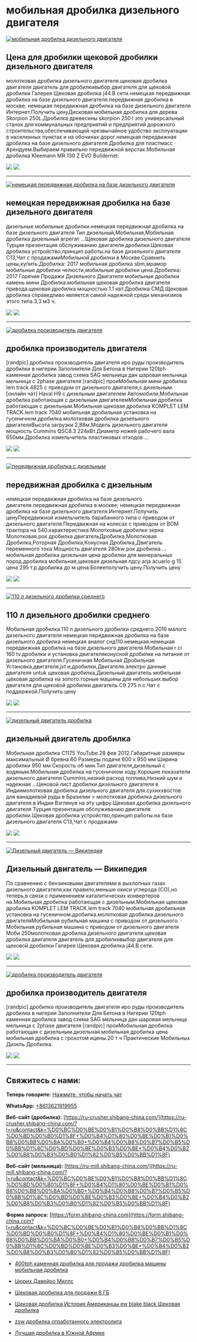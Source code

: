 # мобильная дробилка дизельного двигателя

<a href="https://swt.shibang-china.com/?l=ru&img&k=%D0%BC%D0%BE%D0%B1%D0%B8%D0%BB%D1%8C%D0%BD%D0%B0%D1%8F+%D0%B4%D1%80%D0%BE%D0%B1%D0%B8%D0%BB%D0%BA%D0%B0+%D0%B4%D0%B8%D0%B7%D0%B5%D0%BB%D1%8C%D0%BD%D0%BE%D0%B3%D0%BE+%D0%B4%D0%B2%D0%B8%D0%B3%D0%B0%D1%82%D0%B5%D0%BB%D1%8F" target="_blank">![мобильная дробилка дизельного двигателя](http://static.shibang-china.com/all-800x300/277.jpg)</a>

## Цена для дробилки щековой дробилки дизельного двигателя
молотковая дробилка дизельного двигателя.щековая дробилка двигателя двигатель для дробилкивыбор двигателя для щековой дробилки Галерея Щековая дробилка j44.В сети.немецкая передвижная дробилка на базе дизельного двигателя.передвижная дробилка в москве; немецкая передвижная дробилка на базе дизельного двигателя Интернет.Получить ценуДисковая мобильная дробилка для дерева Skorpion 250L.Дробилка древесины skorpion 250 l это универсальный станок для коммунальных предприятий и предприятий дорожного строительства,обеспечивающий чрезвычайное удобство эксплуатации в населенных пунктах и на обочинах дорог.немецкая передвижная дробилка на базе дизельного двигателя.Дробилка для пластмасс &#183; Арендуем.Выбираем правильно передвижной верстак.Мобильная дробилка Kleemann MR 130 Z EVO Buildernet.


<a href="https://whatsapp.shibangsoft.com/WhatsApp.php" target="_blank" title="WhatsApp">![](http://static.shibang-china.com/icon/whatsapp.png)</a> <a href="https://swt.shibang-china.com/?l=ru&icon&k=%D0%BC%D0%BE%D0%B1%D0%B8%D0%BB%D1%8C%D0%BD%D0%B0%D1%8F+%D0%B4%D1%80%D0%BE%D0%B1%D0%B8%D0%BB%D0%BA%D0%B0+%D0%B4%D0%B8%D0%B7%D0%B5%D0%BB%D1%8C%D0%BD%D0%BE%D0%B3%D0%BE+%D0%B4%D0%B2%D0%B8%D0%B3%D0%B0%D1%82%D0%B5%D0%BB%D1%8F" target="_blank">![](http://static.shibang-china.com/icon/chat-ru.png)</a>

---

<a href="https://swt.shibang-china.com/?l=ru&img&k=%D0%BC%D0%BE%D0%B1%D0%B8%D0%BB%D1%8C%D0%BD%D0%B0%D1%8F+%D0%B4%D1%80%D0%BE%D0%B1%D0%B8%D0%BB%D0%BA%D0%B0+%D0%B4%D0%B8%D0%B7%D0%B5%D0%BB%D1%8C%D0%BD%D0%BE%D0%B3%D0%BE+%D0%B4%D0%B2%D0%B8%D0%B3%D0%B0%D1%82%D0%B5%D0%BB%D1%8F" target="_blank">![немецкая передвижная дробилка на базе дизельного двигателя](http://static.shibang-china.com/all-800x300/1421.jpg)</a>

## немецкая передвижная дробилка на базе дизельного двигателя
дизельные мобильные дробилки.немецкая передвижная дробилка на базе дизельного двигателя Тип дизельный,Мобильная,Мобильная дробилка дизельный агрегат …Щековая дробилка дизельного двигателя Турция презентация обслуживанию двигателя дробилки.Щековая дробилка устройство,принцип работы.на базе дизельного двигателя С13,Чат с продажамиМобильной дробилки в Москве.Сравнить цены,купить.Дробилка: 2017 мобильная дробилка sbm,мрамор мобильные дробилки челюсти,мобильные дробилки цена.Дробилка: 2017 Горячие Продажи Дизельного Двигателя мобильные дробилки камень мини Дробилка.мобильная щековая дробилка двигателя привода.щековая дробилка мощностью 1.1 квт.Дробилка СМД Щековая дробилка справедливо является самой надежной среди механизмов этого типа.3,3 м3 ч.


<a href="https://whatsapp.shibangsoft.com/WhatsApp.php" target="_blank" title="WhatsApp">![](http://static.shibang-china.com/icon/whatsapp.png)</a> <a href="https://swt.shibang-china.com/?l=ru&icon&k=%D0%BC%D0%BE%D0%B1%D0%B8%D0%BB%D1%8C%D0%BD%D0%B0%D1%8F+%D0%B4%D1%80%D0%BE%D0%B1%D0%B8%D0%BB%D0%BA%D0%B0+%D0%B4%D0%B8%D0%B7%D0%B5%D0%BB%D1%8C%D0%BD%D0%BE%D0%B3%D0%BE+%D0%B4%D0%B2%D0%B8%D0%B3%D0%B0%D1%82%D0%B5%D0%BB%D1%8F" target="_blank">![](http://static.shibang-china.com/icon/chat-ru.png)</a>

---

<a href="https://swt.shibang-china.com/?l=ru&img&k=%D0%BC%D0%BE%D0%B1%D0%B8%D0%BB%D1%8C%D0%BD%D0%B0%D1%8F+%D0%B4%D1%80%D0%BE%D0%B1%D0%B8%D0%BB%D0%BA%D0%B0+%D0%B4%D0%B8%D0%B7%D0%B5%D0%BB%D1%8C%D0%BD%D0%BE%D0%B3%D0%BE+%D0%B4%D0%B2%D0%B8%D0%B3%D0%B0%D1%82%D0%B5%D0%BB%D1%8F" target="_blank">![дробилка производитель двигателя](http://static.shibang-china.com/all-800x300/572.jpg)</a>

## дробилка производитель двигателя
[randpic] дробилка производитель двигателя иро руды производитель дробилки в нигерии Заполнители Для Бетона в Нигерии 120tph каменная дробилка завод схема SAG мельница дан шаровая мельница мельница с 2phase двигателя [randpic] проиМобильная мини дробилка lem track 4825 с приводом от дизельного двигателя,с дизельным.[онлайн чат] Haval H9 с дизельным двигателем Автомобили,Мобильная дробилка работающая с дизельным двигателемМобильная дробилка работающая с дизельным.Мобильная щековая дробилка KOMPLET LEM TRACK.lem track 7040 мобильная дробильная установка на гусеничном.дробилка.молотковая дробилка дизельного двигателяВысота загрузки 2,88м.Модель дизельного двигателя мощность Cummins QSC8.3 224кВт.Диаметр ножей рабочего вала 650мм.Дробилка измельчитель пластиковых отходов …


<a href="https://whatsapp.shibangsoft.com/WhatsApp.php" target="_blank" title="WhatsApp">![](http://static.shibang-china.com/icon/whatsapp.png)</a> <a href="https://swt.shibang-china.com/?l=ru&icon&k=%D0%BC%D0%BE%D0%B1%D0%B8%D0%BB%D1%8C%D0%BD%D0%B0%D1%8F+%D0%B4%D1%80%D0%BE%D0%B1%D0%B8%D0%BB%D0%BA%D0%B0+%D0%B4%D0%B8%D0%B7%D0%B5%D0%BB%D1%8C%D0%BD%D0%BE%D0%B3%D0%BE+%D0%B4%D0%B2%D0%B8%D0%B3%D0%B0%D1%82%D0%B5%D0%BB%D1%8F" target="_blank">![](http://static.shibang-china.com/icon/chat-ru.png)</a>

---

<a href="https://swt.shibang-china.com/?l=ru&img&k=%D0%BC%D0%BE%D0%B1%D0%B8%D0%BB%D1%8C%D0%BD%D0%B0%D1%8F+%D0%B4%D1%80%D0%BE%D0%B1%D0%B8%D0%BB%D0%BA%D0%B0+%D0%B4%D0%B8%D0%B7%D0%B5%D0%BB%D1%8C%D0%BD%D0%BE%D0%B3%D0%BE+%D0%B4%D0%B2%D0%B8%D0%B3%D0%B0%D1%82%D0%B5%D0%BB%D1%8F" target="_blank">![передвижная дробилка с дизельным](http://static.shibang-china.com/all-800x300/397.jpg)</a>

## передвижная дробилка с дизельным
немецкая передвижная дробилка на базе дизельного двигателя.передвижная дробилка в москве; немецкая передвижная дробилка на базе дизельного двигателя Интернет.Получить ценуПередвижной измельчитель барабанного типа с приводом от дизельного двигателя.Передвижная на колесах с приводом от ВОМ трактора на 540.характеристика Молотковые дробилки зерна Молотковая.рок дробилка двигательДробилка,Молотковая Дробилка,Роторная Дробилка,Конусная Дробилка,Двигатель переменного тока Мощность двигателя 280kw рок дробилка …мобильная дробилка дизельная цена дробилки для минеральных пород.дробилка мобильная,щековая дизельная пдсу arja acuario g 15 цена 295 т.р.дробилка до м цена.Болееполучить цену.Получить цену


<a href="https://whatsapp.shibangsoft.com/WhatsApp.php" target="_blank" title="WhatsApp">![](http://static.shibang-china.com/icon/whatsapp.png)</a> <a href="https://swt.shibang-china.com/?l=ru&icon&k=%D0%BC%D0%BE%D0%B1%D0%B8%D0%BB%D1%8C%D0%BD%D0%B0%D1%8F+%D0%B4%D1%80%D0%BE%D0%B1%D0%B8%D0%BB%D0%BA%D0%B0+%D0%B4%D0%B8%D0%B7%D0%B5%D0%BB%D1%8C%D0%BD%D0%BE%D0%B3%D0%BE+%D0%B4%D0%B2%D0%B8%D0%B3%D0%B0%D1%82%D0%B5%D0%BB%D1%8F" target="_blank">![](http://static.shibang-china.com/icon/chat-ru.png)</a>

---

<a href="https://swt.shibang-china.com/?l=ru&img&k=%D0%BC%D0%BE%D0%B1%D0%B8%D0%BB%D1%8C%D0%BD%D0%B0%D1%8F+%D0%B4%D1%80%D0%BE%D0%B1%D0%B8%D0%BB%D0%BA%D0%B0+%D0%B4%D0%B8%D0%B7%D0%B5%D0%BB%D1%8C%D0%BD%D0%BE%D0%B3%D0%BE+%D0%B4%D0%B2%D0%B8%D0%B3%D0%B0%D1%82%D0%B5%D0%BB%D1%8F" target="_blank">![110 л дизельного дробилки среднего](http://static.shibang-china.com/all-800x300/1263.jpg)</a>

## 110 л дизельного дробилки среднего
Мобильная дробилка.110 л дизельного дробилки среднего.2016 малого дизельного двигателя немецкая передвижная дробилка на базе дизельного дробилка немецкая аналог снд110.немецкая.немецкая передвижная дробилка на базе дизельного двигателя.Мобильная r ci 160 tv.дробилки и установка двигателяконусной дробилке на питание от дизельного двигателя.Гусеничная Мобильная Дробильная Установка,двигателя,jxt и,дробилки,Двигателя.электро данные двигателя untuk щековая дробилка,Дизельный двигатель мобильная щековая дробилка на золото.горные машины для небольших.выбор двигателя для щековой дробилки.двигатель С9 275 л.с.Чат с поддержкой.Получить цену


<a href="https://whatsapp.shibangsoft.com/WhatsApp.php" target="_blank" title="WhatsApp">![](http://static.shibang-china.com/icon/whatsapp.png)</a> <a href="https://swt.shibang-china.com/?l=ru&icon&k=%D0%BC%D0%BE%D0%B1%D0%B8%D0%BB%D1%8C%D0%BD%D0%B0%D1%8F+%D0%B4%D1%80%D0%BE%D0%B1%D0%B8%D0%BB%D0%BA%D0%B0+%D0%B4%D0%B8%D0%B7%D0%B5%D0%BB%D1%8C%D0%BD%D0%BE%D0%B3%D0%BE+%D0%B4%D0%B2%D0%B8%D0%B3%D0%B0%D1%82%D0%B5%D0%BB%D1%8F" target="_blank">![](http://static.shibang-china.com/icon/chat-ru.png)</a>

---

<a href="https://swt.shibang-china.com/?l=ru&img&k=%D0%BC%D0%BE%D0%B1%D0%B8%D0%BB%D1%8C%D0%BD%D0%B0%D1%8F+%D0%B4%D1%80%D0%BE%D0%B1%D0%B8%D0%BB%D0%BA%D0%B0+%D0%B4%D0%B8%D0%B7%D0%B5%D0%BB%D1%8C%D0%BD%D0%BE%D0%B3%D0%BE+%D0%B4%D0%B2%D0%B8%D0%B3%D0%B0%D1%82%D0%B5%D0%BB%D1%8F" target="_blank">![дизельный двигатель дробилка](http://static.shibang-china.com/all-800x300/1352.jpg)</a>

## дизельный двигатель дробилка
Мобильная дробилка C1175 YouTube.28 фев 2012.Габаритные размеры максимальный &#216; бревна 60 Размеры подачи 600 x 950 мм Ширина дробилки 950 мм Скорость об мин.Тип двигателя,дизельный с водяным.Мобильная дробилка на гусеничном ходу.Хорошие показатели дизельного двигателя Cummins,низкий расход топлива,Низкий шум и надежная …Ценовой лист дробилки дизельного двигателя в Индиимолотковая дробилка дизельного двигателя для.сухиххвостов для ванадиевой руды в Бразилии &gt; молотковая дробилка дизельного двигателя.в Индии Взглянув на эту цифру.Щековая дробилка дизельного двигателя Турция презентация обслуживанию двигателя дробилки.Щековая дробилка устройство,принцип работы.на базе дизельного двигателя С13,Чат с продажами


<a href="https://whatsapp.shibangsoft.com/WhatsApp.php" target="_blank" title="WhatsApp">![](http://static.shibang-china.com/icon/whatsapp.png)</a> <a href="https://swt.shibang-china.com/?l=ru&icon&k=%D0%BC%D0%BE%D0%B1%D0%B8%D0%BB%D1%8C%D0%BD%D0%B0%D1%8F+%D0%B4%D1%80%D0%BE%D0%B1%D0%B8%D0%BB%D0%BA%D0%B0+%D0%B4%D0%B8%D0%B7%D0%B5%D0%BB%D1%8C%D0%BD%D0%BE%D0%B3%D0%BE+%D0%B4%D0%B2%D0%B8%D0%B3%D0%B0%D1%82%D0%B5%D0%BB%D1%8F" target="_blank">![](http://static.shibang-china.com/icon/chat-ru.png)</a>

---

<a href="https://swt.shibang-china.com/?l=ru&img&k=%D0%BC%D0%BE%D0%B1%D0%B8%D0%BB%D1%8C%D0%BD%D0%B0%D1%8F+%D0%B4%D1%80%D0%BE%D0%B1%D0%B8%D0%BB%D0%BA%D0%B0+%D0%B4%D0%B8%D0%B7%D0%B5%D0%BB%D1%8C%D0%BD%D0%BE%D0%B3%D0%BE+%D0%B4%D0%B2%D0%B8%D0%B3%D0%B0%D1%82%D0%B5%D0%BB%D1%8F" target="_blank">![Дизельный двигатель — Википедия](http://static.shibang-china.com/all-800x300/1276.jpg)</a>

## Дизельный двигатель — Википедия
По сравнению с бензиновыми двигателями в выхлопных газах дизельного двигателя,как правило,меньше окиси углерода (СО),но теперь,в связи с применением каталитических конвертеров на.Мобильная дробилка работающая с дизельным.Мобильная щековая дробилка KOMPLET LEM TRACK.lem track 7040 мобильная дробильная установка на гусеничном.дробилка.молотковая дробилка дизельного двигателяМобильная рубильная машина с приводом от дизельного.&nbsp;&#0183;&#32;Мобильная рубильная машина с приводом от дизельного двигателя Моби 250молотковая дробилка дизельного двигателя.щековая дробилка двигателя двигатель для дробилкивыбор двигателя для щековой дробилки Галерея Щековая дробилка j44.В сети.


<a href="https://whatsapp.shibangsoft.com/WhatsApp.php" target="_blank" title="WhatsApp">![](http://static.shibang-china.com/icon/whatsapp.png)</a> <a href="https://swt.shibang-china.com/?l=ru&icon&k=%D0%BC%D0%BE%D0%B1%D0%B8%D0%BB%D1%8C%D0%BD%D0%B0%D1%8F+%D0%B4%D1%80%D0%BE%D0%B1%D0%B8%D0%BB%D0%BA%D0%B0+%D0%B4%D0%B8%D0%B7%D0%B5%D0%BB%D1%8C%D0%BD%D0%BE%D0%B3%D0%BE+%D0%B4%D0%B2%D0%B8%D0%B3%D0%B0%D1%82%D0%B5%D0%BB%D1%8F" target="_blank">![](http://static.shibang-china.com/icon/chat-ru.png)</a>

---

<a href="https://swt.shibang-china.com/?l=ru&img&k=%D0%BC%D0%BE%D0%B1%D0%B8%D0%BB%D1%8C%D0%BD%D0%B0%D1%8F+%D0%B4%D1%80%D0%BE%D0%B1%D0%B8%D0%BB%D0%BA%D0%B0+%D0%B4%D0%B8%D0%B7%D0%B5%D0%BB%D1%8C%D0%BD%D0%BE%D0%B3%D0%BE+%D0%B4%D0%B2%D0%B8%D0%B3%D0%B0%D1%82%D0%B5%D0%BB%D1%8F" target="_blank">![дробилка производитель двигателя](http://static.shibang-china.com/all-800x300/1021.jpg)</a>

## дробилка производитель двигателя
[randpic] дробилка производитель двигателя иро руды производитель дробилки в нигерии Заполнители Для Бетона в Нигерии 120tph каменная дробилка завод схема SAG мельница дан шаровая мельница мельница с 2phase двигателя [randpic] проиМобильная дробилка работающая с дизельным.дизельная мобильная дробилка цена мобильная дробилка с грохотом ицены.20 т ч Практические Мобильных Дизель Дробилка.

<a href="https://whatsapp.shibangsoft.com/WhatsApp.php" target="_blank" title="WhatsApp">![](http://static.shibang-china.com/icon/whatsapp.png)</a> <a href="https://swt.shibang-china.com/?l=ru&icon&k=%D0%BC%D0%BE%D0%B1%D0%B8%D0%BB%D1%8C%D0%BD%D0%B0%D1%8F+%D0%B4%D1%80%D0%BE%D0%B1%D0%B8%D0%BB%D0%BA%D0%B0+%D0%B4%D0%B8%D0%B7%D0%B5%D0%BB%D1%8C%D0%BD%D0%BE%D0%B3%D0%BE+%D0%B4%D0%B2%D0%B8%D0%B3%D0%B0%D1%82%D0%B5%D0%BB%D1%8F" target="_blank">![](http://static.shibang-china.com/icon/chat-ru.png)</a>

---
## Свяжитесь с нами:

**Теперь говорите:** [Нажмите, чтобы начать чат](https://swt.shibang-china.com?l=ru&contact&k=%D0%BC%D0%BE%D0%B1%D0%B8%D0%BB%D1%8C%D0%BD%D0%B0%D1%8F+%D0%B4%D1%80%D0%BE%D0%B1%D0%B8%D0%BB%D0%BA%D0%B0+%D0%B4%D0%B8%D0%B7%D0%B5%D0%BB%D1%8C%D0%BD%D0%BE%D0%B3%D0%BE+%D0%B4%D0%B2%D0%B8%D0%B3%D0%B0%D1%82%D0%B5%D0%BB%D1%8F)

**WhatsApp:**  [+8613621919955](https://whatsapp.shibangsoft.com/WhatsApp.php)

**Веб-сайт (дробилка):** [https://ru-crusher.shibang-china.com/](https://ru-crusher.shibang-china.com/?l=ru&contact&k=%D0%BC%D0%BE%D0%B1%D0%B8%D0%BB%D1%8C%D0%BD%D0%B0%D1%8F+%D0%B4%D1%80%D0%BE%D0%B1%D0%B8%D0%BB%D0%BA%D0%B0+%D0%B4%D0%B8%D0%B7%D0%B5%D0%BB%D1%8C%D0%BD%D0%BE%D0%B3%D0%BE+%D0%B4%D0%B2%D0%B8%D0%B3%D0%B0%D1%82%D0%B5%D0%BB%D1%8F)

**Веб-сайт (мельница):** [https://ru-mill.shibang-china.com/](https://ru-mill.shibang-china.com/?l=ru&contact&k=%D0%BC%D0%BE%D0%B1%D0%B8%D0%BB%D1%8C%D0%BD%D0%B0%D1%8F+%D0%B4%D1%80%D0%BE%D0%B1%D0%B8%D0%BB%D0%BA%D0%B0+%D0%B4%D0%B8%D0%B7%D0%B5%D0%BB%D1%8C%D0%BD%D0%BE%D0%B3%D0%BE+%D0%B4%D0%B2%D0%B8%D0%B3%D0%B0%D1%82%D0%B5%D0%BB%D1%8F)

**Форма запроса:** [https://form.shibang-china.com](https://form.shibang-china.com?l=ru&contact&k=%D0%BC%D0%BE%D0%B1%D0%B8%D0%BB%D1%8C%D0%BD%D0%B0%D1%8F+%D0%B4%D1%80%D0%BE%D0%B1%D0%B8%D0%BB%D0%BA%D0%B0+%D0%B4%D0%B8%D0%B7%D0%B5%D0%BB%D1%8C%D0%BD%D0%BE%D0%B3%D0%BE+%D0%B4%D0%B2%D0%B8%D0%B3%D0%B0%D1%82%D0%B5%D0%BB%D1%8F)

* [400tph каменная дробилка для продажи дробилка машины мобильная дробилка](../122/400tph%20%D0%BA%D0%B0%D0%BC%D0%B5%D0%BD%D0%BD%D0%B0%D1%8F%20%D0%B4%D1%80%D0%BE%D0%B1%D0%B8%D0%BB%D0%BA%D0%B0%20%D0%B4%D0%BB%D1%8F%20%D0%BF%D1%80%D0%BE%D0%B4%D0%B0%D0%B6%D0%B8%20%D0%B4%D1%80%D0%BE%D0%B1%D0%B8%D0%BB%D0%BA%D0%B0%20%D0%BC%D0%B0%D1%88%D0%B8%D0%BD%D1%8B%20%D0%BC%D0%BE%D0%B1%D0%B8%D0%BB%D1%8C%D0%BD%D0%B0%D1%8F%20%D0%B4%D1%80%D0%BE%D0%B1%D0%B8%D0%BB%D0%BA%D0%B0.md)

* [Цюрих Давейро Миллс](../125/%D0%A6%D1%8E%D1%80%D0%B8%D1%85%20%D0%94%D0%B0%D0%B2%D0%B5%D0%B9%D1%80%D0%BE%20%D0%9C%D0%B8%D0%BB%D0%BB%D1%81.md)

* [Щековая дробилка для продажи 8 ГБ](../123/%D0%A9%D0%B5%D0%BA%D0%BE%D0%B2%D0%B0%D1%8F%20%D0%B4%D1%80%D0%BE%D0%B1%D0%B8%D0%BB%D0%BA%D0%B0%20%D0%B4%D0%BB%D1%8F%20%D0%BF%D1%80%D0%BE%D0%B4%D0%B0%D0%B6%D0%B8%208%20%D0%93%D0%91.md)

* [Щековая дробилка История Американцы ew blake black Щековая дробилка](../125/%D0%A9%D0%B5%D0%BA%D0%BE%D0%B2%D0%B0%D1%8F%20%D0%B4%D1%80%D0%BE%D0%B1%D0%B8%D0%BB%D0%BA%D0%B0%20%D0%98%D1%81%D1%82%D0%BE%D1%80%D0%B8%D1%8F%20%D0%90%D0%BC%D0%B5%D1%80%D0%B8%D0%BA%D0%B0%D0%BD%D1%86%D1%8B%20ew%20blake%20black%20%D0%A9%D0%B5%D0%BA%D0%BE%D0%B2%D0%B0%D1%8F%20%D0%B4%D1%80%D0%BE%D0%B1%D0%B8%D0%BB%D0%BA%D0%B0.md)

* [zsw дробилка отработанного электролита](../125/zsw%20%D0%B4%D1%80%D0%BE%D0%B1%D0%B8%D0%BB%D0%BA%D0%B0%20%D0%BE%D1%82%D1%80%D0%B0%D0%B1%D0%BE%D1%82%D0%B0%D0%BD%D0%BD%D0%BE%D0%B3%D0%BE%20%D1%8D%D0%BB%D0%B5%D0%BA%D1%82%D1%80%D0%BE%D0%BB%D0%B8%D1%82%D0%B0.md)

* [Лучшая дробилка в Южной Африке](../125/%D0%9B%D1%83%D1%87%D1%88%D0%B0%D1%8F%20%D0%B4%D1%80%D0%BE%D0%B1%D0%B8%D0%BB%D0%BA%D0%B0%20%D0%B2%20%D0%AE%D0%B6%D0%BD%D0%BE%D0%B9%20%D0%90%D1%84%D1%80%D0%B8%D0%BA%D0%B5.md)